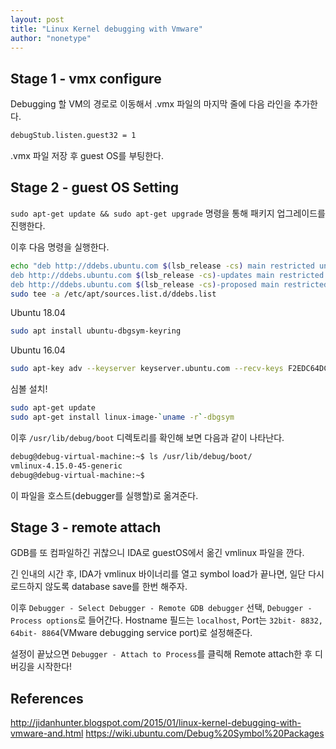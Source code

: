 ```yaml
---
layout: post
title: "Linux Kernel debugging with Vmware"
author: "nonetype"
---
```


## Stage 1 - vmx configure

Debugging 할 VM의 경로로 이동해서 .vmx 파일의 마지막 줄에 다음 라인을 추가한다.
```sh
debugStub.listen.guest32 = 1
```

.vmx 파일 저장 후 guest OS를 부팅한다.

## Stage 2 - guest OS Setting

`sudo apt-get update && sudo apt-get upgrade` 명령을 통해 패키지 업그레이드를 진행한다.

이후 다음 명령을 실행한다.
```sh
echo "deb http://ddebs.ubuntu.com $(lsb_release -cs) main restricted universe multiverse
deb http://ddebs.ubuntu.com $(lsb_release -cs)-updates main restricted universe multiverse
deb http://ddebs.ubuntu.com $(lsb_release -cs)-proposed main restricted universe multiverse" | \
sudo tee -a /etc/apt/sources.list.d/ddebs.list
```

Ubuntu 18.04
```sh
sudo apt install ubuntu-dbgsym-keyring
```
Ubuntu 16.04
```sh
sudo apt-key adv --keyserver keyserver.ubuntu.com --recv-keys F2EDC64DC5AEE1F6B9C621F0C8CAB6595FDFF622
```

심볼 설치!
```sh
sudo apt-get update
sudo apt-get install linux-image-`uname -r`-dbgsym
```

이후 `/usr/lib/debug/boot` 디렉토리를 확인해 보면 다음과 같이 나타난다.
```sh
debug@debug-virtual-machine:~$ ls /usr/lib/debug/boot/
vmlinux-4.15.0-45-generic
debug@debug-virtual-machine:~$
```

이 파일을 호스트(debugger를 실행할)로 옮겨준다.

## Stage 3 - remote attach

GDB를 또 컴파일하긴 귀찮으니 IDA로 guestOS에서 옮긴 vmlinux 파일을 깐다.

긴 인내의 시간 후, IDA가 vmlinux 바이너리를 열고 symbol load가 끝나면, 일단 다시 로드하지 않도록 database save를 한번 해주자.

이후 `Debugger - Select Debugger - Remote GDB debugger` 선택, `Debugger - Process options`로 들어간다.
Hostname 필드는 `localhost`, Port는 `32bit- 8832, 64bit- 8864`(VMware debugging service port)로 설정해준다.


설정이 끝났으면 `Debugger - Attach to Process`를 클릭해 Remote attach한 후 디버깅을 시작한다!



## References
http://jidanhunter.blogspot.com/2015/01/linux-kernel-debugging-with-vmware-and.html
https://wiki.ubuntu.com/Debug%20Symbol%20Packages
